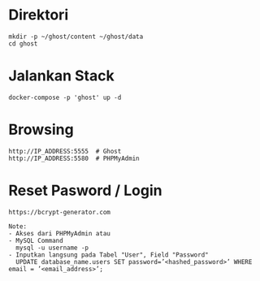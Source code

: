   # Direktori
    mkdir -p ~/ghost/content ~/ghost/data
    cd ghost
    
  # Jalankan Stack 
    docker-compose -p 'ghost' up -d

  # Browsing
    http://IP_ADDRESS:5555  # Ghost
    http://IP_ADDRESS:5580  # PHPMyAdmin
    
  # Reset Pasword / Login
    https://bcrypt-generator.com
    
    Note:
    - Akses dari PHPMyAdmin atau 
    - MySQL Command
      mysql -u username -p
    - Inputkan langsung pada Tabel "User", Field "Password"
      UPDATE database_name.users SET password=’<hashed_password>’ WHERE email = ’<email_address>’;

